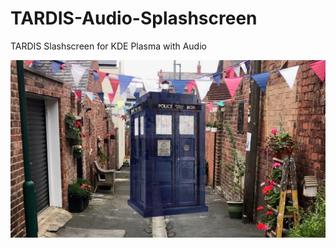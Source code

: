 # TARDIS-Audio-Splashscreen
TARDIS Slashscreen for KDE Plasma with Audio


  ![alt text](https://github.com/smokey5787/TARDIS-Audio-Splashscreen/blob/main/TARDIS-Audio/contents/previews/splash.png "preview")

